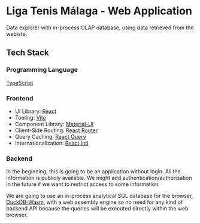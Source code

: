 # Liga Tenis Málaga - Web Application

Data explorer with in-process OLAP database, using data retrieved from the webiste.

## Tech Stack

### Programming Language

[TypeScript](https://www.typescriptlang.org)

### Frontend

- UI Library: [React](https://react.dev)
- Tooling: [Vite](https://vitejs.dev)
- Component Library: [Material-UI](https://mui.com/material-ui/)
- Client-Side Routing: [React Router](https://reactrouter.com/en/main)
- Query Caching: [React Query](https://tanstack.com/query)
- Internationalization: [React Intl](https://formatjs.io/docs/react-intl/)

### Backend

In the beginning, this is going to be an application without login. All the information is publicly available. We might add authentication/authorization in the future if we want to restrict access to some information.

We are going to use an in-process analytical SQL database for the browser, [DuckDB-Wasm](https://duckdb.org), with a web assembly engine so no need for any kind of backend API because the queries will be executed directly within the web browser.

